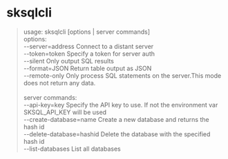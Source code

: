 # sksqlcli


>usage: sksqlcli [options | server commands]\
options:\
--server=address        Connect to a distant server\
--token=token   Specify a token for server auth\
--silent        Only output SQL results\
--format=JSON   Return table output as JSON\
--remote-only   Only process SQL statements on the server.This mode does not return any data.\
> \
server commands:\
--api-key=key   Specify the API key to use. If not the environment var SKSQL_API_KEY will be used\
--create-database=name  Create a new database and returns the hash id\
--delete-database=hashid        Delete the database with the specified hash id\
--list-databases        List all databases
